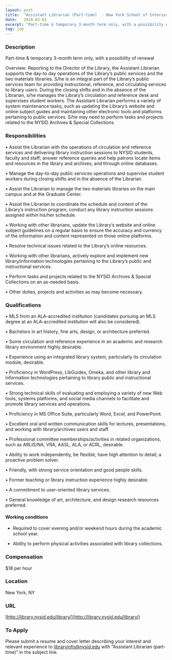 ```yaml
---
layout: post
title:  "Assistant Librarian (Part-time)  - New York School of Interior Design"
date:   2018-03-01
excerpt: "Part-time & temporary 3-month term only, with a possibility of renewal Overview: Reporting to the Director of the Library, the Assistant Librarian supports the day-to day operations of the Library’s public services and the two materials libraries. S/he is an integral part of the Library’s public services team for providing..."
tag: job
---
```


### Description   

Part-time & temporary 3-month term only, with a possibility of renewal

Overview: 
Reporting to the Director of the Library, the Assistant Librarian supports the day-to day operations of the Library’s public services and the two materials libraries. S/he is an integral part of the Library’s public services team for providing instructional, reference, and circulating services to library users. During the closing shifts and in the absence of the Librarian, s/he manages the Library’s circulation and reference desk and supervises student workers. The Assistant Librarian performs a variety of system maintenance tasks, such as updating the Library’s website and online subject guides and maintaining other electronic tools and platforms pertaining to public services. S/he may need to perform tasks and projects related to the NYSID Archives & Special Collections.


### Responsibilities   


• 	Assist the Librarian with the operations of circulation and reference services and delivering library instruction sessions to NYSID students, faculty and staff; answer reference queries and help patrons locate items and resources in the library and archives, and through online databases.

• 	Manage the day-to-day public services operations and supervise student workers during closing shifts and in the absence of the Librarian.

• 	Assist the Librarian to manage the two materials libraries on the main campus and at the Graduate Center.

• 	Assist the Librarian to coordinate the schedule and content of the Library’s instruction program; conduct any library instruction sessions assigned within his/her schedule.

• 	Working with other librarians, update the Library’s website and online subject guidelines on a regular basis to ensure the accuracy and currency of the information and content represented on those online platforms.

• 	Resolve technical issues related to the Library’s online resources.

• 	Working with other librarians, actively explore and implement new library/information technologies pertaining to the Library’s public and instructional services.

• 	Perform tasks and projects related to the NYSID Archives & Special Collections on an as-needed basis.

• 	Other duties, projects and activities as may become necessary.



### Qualifications   


•         MLS from an ALA-accredited institution (candidates pursuing an MLS degree at an ALA-accredited institution will also be considered).

•         Bachelors in art history, fine arts, design, or architecture preferred.

•         Some circulation and reference experience in an academic and research library environment highly desirable.

•         Experience using an integrated library system, particularly its circulation module, desirable.

•         Proficiency in WordPress, LibGuides, Omeka, and other library and information technologies pertaining to library public and instructional services.

•         Strong technical skills of evaluating and employing a variety of new Web tools, systems platforms, and social media channels to facilitate and promote library services and operations.

•         Proficiency in MS Office Suite, particularly Word, Excel, and PowerPoint.

•         Excellent oral and written communication skills for lectures, presentations, and working with library/archives users and staff.

•         Professional committee memberships/activities in related organizations, such as ARLIS/NA, VRA, AASL, ALA, or ACRL, desirable.

•         Ability to work independently, be flexible, have high attention to detail; a proactive problem solver.

•         Friendly, with strong service orientation and good people skills.

•         Former teaching or library instruction experience highly desirable.

•         A commitment to user-oriented library services.

•         General knowledge of art, architecture, and design research resources preferred.

#### Working conditions

+ Required to cover evening and/or weekend hours during the academic school year.

+ Ability to perform physical activities associated with library collections.


### Compensation   

$18 per hour


### Location   

New York, NY 


### URL   

[http://library.nysid.edu/library/](http://library.nysid.edu/library/)

### To Apply   

Please submit a resume and cover letter describing your interest and relevant experience to libraryinfo@nysid.edu with “Assistant Librarian (part-time)” in the subject line.








